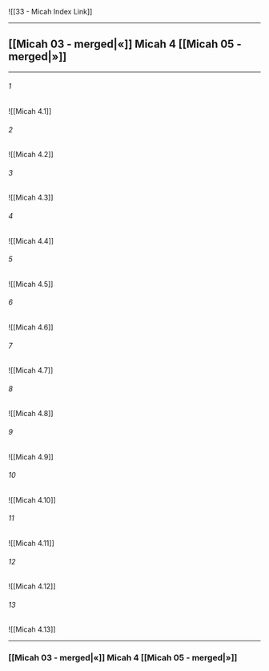 ![[33 - Micah Index Link]]

---
##  [[Micah 03 - merged|«]] Micah 4 [[Micah 05 - merged|»]]

---

###### 1
![[Micah 4.1]] 

###### 2
![[Micah 4.2]] 

###### 3
![[Micah 4.3]] 

###### 4
![[Micah 4.4]]

###### 5 
![[Micah 4.5]] 

###### 6
![[Micah 4.6]] 

###### 7
![[Micah 4.7]] 

###### 8
![[Micah 4.8]] 

###### 9
![[Micah 4.9]] 

###### 10
![[Micah 4.10]] 

###### 11
![[Micah 4.11]] 

###### 12
![[Micah 4.12]]

###### 13
![[Micah 4.13]] 


---
###  [[Micah 03 - merged|«]] Micah 4 [[Micah 05 - merged|»]]